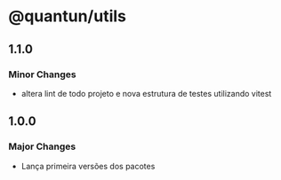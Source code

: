 # @quantun/utils

## 1.1.0

### Minor Changes

- altera lint de todo projeto e nova estrutura de testes utilizando vitest

## 1.0.0

### Major Changes

- Lança primeira versões dos pacotes
